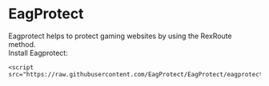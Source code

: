 # EagProtect
Eagprotect helps to protect gaming websites by using the RexRoute method.\
Install Eagprotect:
```
<script src="https://raw.githubusercontent.com/EagProtect/EagProtect/eagprotect.js">
```
